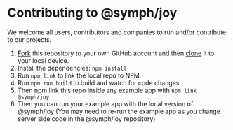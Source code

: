 # Contributing to @symph/joy

We welcome all users, contributors and companies to run and/or contribute to our projects.

1. [Fork](https://help.github.com/articles/fork-a-repo/) this repository to your own GitHub account and then [clone](https://help.github.com/articles/cloning-a-repository/) it to your local device.
2. Install the dependencies: `npm install`
3. Run `npm link` to link the local repo to NPM
4. Run `npm run build` to build and watch for code changes
5. Then npm link this repo inside any example app with `npm link @symph/joy`
6. Then you can run your example app with the local version of @symph/joy (You may need to re-run the example app as you change server side code in the @symph/joy repository)
